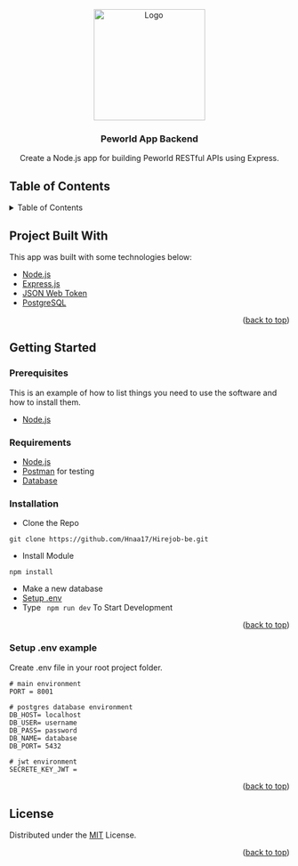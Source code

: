 <div id="top"></div>

<!-- HEADER -->
<div align="center">
  <a href="https://github.com/Hnaa17/Hirejob-be">
    <img src="https://user-images.githubusercontent.com/110190301/202742976-e40f3c5b-dbd0-47bd-9ec2-474a61e5f0c4.png" alt="Logo" width="200px">
  </a>
  
  <h3 align="center">Peworld App Backend</h3>

  <p align="center"> 
    Create a Node.js app for building Peworld RESTful APIs using Express.
  </p>
</div>

<!-- TABLE OF CONTENTS -->

## Table of Contents
<details>
  <summary>Table of Contents</summary>
  <ol>
    <li>
      <a href="#project-built-with">Project Built With</a>
    </li>
    <li>
      <a href="#getting-started">Getting Started</a>
      <ul>
        <li><a href="#prerequisites">Prerequisites</a></li>
        <li><a href="#requirements">Requirements</a></li>
        <li><a href="#installation">Installation</a></li>
        <li><a href="#setup-env-example">Setup .env example</a></li>
      </ul>
    </li>
    <li><a href="#license">License</a></li>
  </ol>
</details>

<!-- ABOUT THE PROJECT -->
## Project Built With
This app was built with some technologies below:
- [Node.js](https://nodejs.org/en/)
- [Express.js](https://expressjs.com/)
- [JSON Web Token](https://jwt.io/)
- [PostgreSQL](https://www.postgresql.org/)

<p align="right">(<a href="#top">back to top</a>)</p>

<!-- GETTING STARTED -->
## Getting Started

### Prerequisites
This is an example of how to list things you need to use the software and how to install them.
* [Node.js](https://nodejs.org/en/download/)

### Requirements
* [Node.js](https://nodejs.org/en/)
* [Postman](https://www.getpostman.com/) for testing
* [Database](https://www.postgresql.org/)

### Installation
- Clone the Repo
```
git clone https://github.com/Hnaa17/Hirejob-be.git
```
- Install Module
```
npm install
```
- Make a new database
- <a href="#setup-env-example">Setup .env</a>
- Type ` npm run dev` To Start Development
<p align="right">(<a href="#top">back to top</a>)</p>

### Setup .env example
Create .env file in your root project folder.
```env
# main environment
PORT = 8001

# postgres database environment
DB_HOST= localhost
DB_USER= username
DB_PASS= password
DB_NAME= database
DB_PORT= 5432 

# jwt environment
SECRETE_KEY_JWT = 

```
<p align="right">(<a href="#top">back to top</a>)</p>

## License
Distributed under the [MIT](/LICENSE) License.
<p align="right">(<a href="#top">back to top</a>)</p>